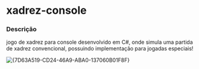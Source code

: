 # xadrez-console

### Descrição

jogo de xadrez para console desenvolvido em C#, onde simula uma partida de xadrez convencional, possuindo implementação para jogadas especiais!

![{7D63A519-CD24-46A9-ABA0-137060B01F8F}](https://github.com/user-attachments/assets/368009ff-0882-490c-849b-b9317ce8d695)
